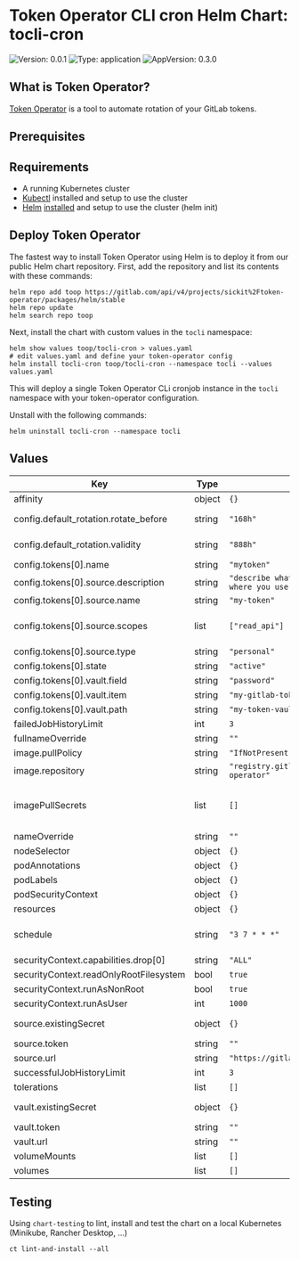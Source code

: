 # Token Operator CLI cron Helm Chart: tocli-cron

![Version: 0.0.1](https://img.shields.io/badge/Version-0.0.1-informational?style=flat-square) ![Type: application](https://img.shields.io/badge/Type-application-informational?style=flat-square) ![AppVersion: 0.3.0](https://img.shields.io/badge/AppVersion-0.3.0-informational?style=flat-square)

## What is Token Operator?

[Token Operator](https://gitlab.com/sickit/token-operator) is a tool to automate rotation of your GitLab tokens.

## Prerequisites

## Requirements

- A running Kubernetes cluster
- [Kubectl](https://kubernetes.io/docs/tasks/tools/install-kubectl/) installed and setup to use the cluster
- [Helm](https://helm.sh/) [installed](https://github.com/helm/helm#install) and setup to use the cluster (helm init)

## Deploy Token Operator

The fastest way to install Token Operator using Helm is to deploy it from our public Helm chart repository.
First, add the repository and list its contents with these commands:

```console
helm repo add toop https://gitlab.com/api/v4/projects/sickit%2Ftoken-operator/packages/helm/stable
helm repo update
helm search repo toop
```

Next, install the chart with custom values in the `tocli` namespace:

```console
helm show values toop/tocli-cron > values.yaml
# edit values.yaml and define your token-operator config
helm install tocli-cron toop/tocli-cron --namespace tocli --values values.yaml
```

This will deploy a single Token Operator CLi cronjob instance in the `tocli` namespace with your token-operator configuration.

Unstall with the following commands:

```console
helm uninstall tocli-cron --namespace tocli
```

## Values

| Key | Type | Default | Description |
|-----|------|---------|-------------|
| affinity | object | `{}` |  |
| config.default_rotation.rotate_before | string | `"168h"` | Time in hours when to rotate a token before it expires. Default: 168h (= 1 week). Also supports minutes (m) and seconds (s). |
| config.default_rotation.validity | string | `"888h"` | GitLab token validity in hours when rotating a token. Default: 888h (= 5 weeks). Also supports minutes (m) and seconds (s). |
| config.tokens[0].name | string | `"mytoken"` | Token name, mentioned in logs. |
| config.tokens[0].source.description | string | `"describe what you use it for or where you use it"` | GitLab token description. |
| config.tokens[0].source.name | string | `"my-token"` | GitLab token name. |
| config.tokens[0].source.scopes | list | `["read_api"]` | GitLab token scopes, see https://docs.gitlab.com/user/profile/personal_access_tokens/#personal-access-token-scopes. |
| config.tokens[0].source.type | string | `"personal"` | GitLab token type: personal, project or group. |
| config.tokens[0].state | string | `"active"` | Token state: active, inactive or deleted. |
| config.tokens[0].vault.field | string | `"password"` | Vault item secret field. |
| config.tokens[0].vault.item | string | `"my-gitlab-token"` | Vault item name or ID. |
| config.tokens[0].vault.path | string | `"my-token-vault"` | Vault name/path. |
| failedJobHistoryLimit | int | `3` |  |
| fullnameOverride | string | `""` | This is to override the full name. |
| image.pullPolicy | string | `"IfNotPresent"` | This sets the pull policy for images. |
| image.repository | string | `"registry.gitlab.com/sickit/token-operator"` |  |
| imagePullSecrets | list | `[]` | This is for the secrets for pulling an image from a private repository. More information can be found here: https://kubernetes.io/docs/tasks/configure-pod-container/pull-image-private-registry/ |
| nameOverride | string | `""` | This is to override the chart name. |
| nodeSelector | object | `{}` |  |
| podAnnotations | object | `{}` |  |
| podLabels | object | `{}` |  |
| podSecurityContext | object | `{}` |  |
| resources | object | `{}` |  |
| schedule | string | `"3 7 * * *"` | Cronjob schedule, see https://kubernetes.io/docs/concepts/workloads/controllers/cron-jobs/#schedule-syntax example: daily at 7:03 |
| securityContext.capabilities.drop[0] | string | `"ALL"` |  |
| securityContext.readOnlyRootFilesystem | bool | `true` |  |
| securityContext.runAsNonRoot | bool | `true` |  |
| securityContext.runAsUser | int | `1000` |  |
| source.existingSecret | object | `{}` | Reference an existing Secret, managed for example with external-secrets. Recommended. |
| source.token | string | `""` | GitLab token with `api` access, plain text. Not recommended. |
| source.url | string | `"https://gitlab.com/api/v4"` | GitLab API URL. |
| successfulJobHistoryLimit | int | `3` |  |
| tolerations | list | `[]` |  |
| vault.existingSecret | object | `{}` | Reference an existing Secret, managed for example with external-secrets. Recommended. |
| vault.token | string | `""` | Vault token, plain text. Not recommended. |
| vault.url | string | `""` | Vault URL, required only for Hashicorp Vault. |
| volumeMounts | list | `[]` |  |
| volumes | list | `[]` |  |

## Testing

Using `chart-testing` to lint, install and test the chart on a local Kubernetes (Minikube, Rancher Desktop, ...)

```shell
ct lint-and-install --all
```

